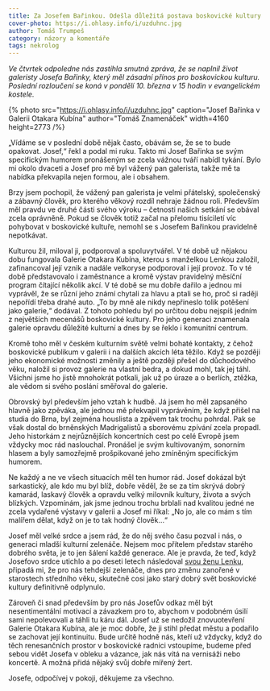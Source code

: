 ```yaml
---
title: Za Josefem Bařinkou. Odešla důležitá postava boskovické kultury
cover-photo: https://i.ohlasy.info/i/uzduhnc.jpg
author: Tomáš Trumpeš
category: názory a komentáře
tags: nekrolog
---
```


*Ve čtvrtek odpoledne nás zastihla smutná zpráva, že se naplnil život galeristy Josefa Bařinky, který měl zásadní přínos pro boskovickou kulturu. Poslední rozloučení se koná v pondělí 10. března v 15 hodin v evangelickém kostele.*

{% photo src="https://i.ohlasy.info/i/uzduhnc.jpg" caption="Josef Bařinka v Galerii Otakara Kubína" author="Tomáš Znamenáček" width=4160 height=2773 /%}

„Vídáme se v poslední době nějak často, obávám se, že se to bude opakovat. Josef,“ řekl a podal mi ruku. Takto mi Josef Bařinka se svým specifickým humorem pronášeným se zcela vážnou tváří nabídl tykání. Bylo mi okolo dvaceti a Josef pro mě byl vážený pan galerista, takže mě ta nabídka překvapila nejen formou, ale i obsahem.

Brzy jsem pochopil, že vážený pan galerista je velmi přátelský, společenský a zábavný člověk, pro kterého věkový rozdíl nehraje žádnou roli. Především měl pravdu ve druhé části svého výroku – četnosti našich setkání se obával zcela oprávněně. Pokud se člověk totiž začal na přelomu tisíciletí víc pohybovat v boskovické kultuře, nemohl se s Josefem Bařinkou pravidelně nepotkávat.

Kulturou žil, miloval ji, podporoval a spoluvytvářel. V té době už nějakou dobu fungovala Galerie Otakara Kubína, kterou s manželkou Lenkou založil, zafinancoval její vznik a nadále velkoryse podporoval i její provoz. To v té době představovalo i zaměstnance a kromě výstav pravidelný měsíční program čítající několik akcí. V té době se mu dobře dařilo a jednou mi vyprávěl, že se různí jeho známí chytali za hlavu a ptali se ho, proč si raději nepořídí třeba drahé auto. „To by mně ale nikdy nepřineslo tolik potěšení jako galerie,“ dodával. Z tohoto pohledu byl po určitou dobu nejspíš jedním z největších mecenášů boskovické kultury. Pro jeho generaci znamenala galerie opravdu důležité kulturní a dnes by se řeklo i komunitní centrum.

Kromě toho měl v českém kulturním světě velmi bohaté kontakty, z čehož boskovické publikum v galerii i na dalších akcích léta těžilo. Když se později jeho ekonomické možnosti změnily a ještě později přešel do důchodového věku, naložil si provoz galerie na vlastní bedra, a dokud mohl, tak jej táhl. Všichni jsme ho jistě mnohokrát potkali, jak už po úraze a o berlích, ztěžka, ale vědom si svého poslání směřoval do galerie.

Obrovský byl především jeho vztah k hudbě. Já jsem ho měl zapsaného hlavně jako zpěváka, ale jednou mě překvapil vyprávěním, že když přišel na studia do Brna, byl zejména houslista a zpěvem tak trochu pohrdal. Pak se však dostal do brněnských Madrigalistů a sborovému zpívání zcela propadl. Jeho historkám z nejrůznějších koncertních cest po celé Evropě jsem vždycky moc rád naslouchal. Pronášel je svým kultivovaným, sonorním hlasem a byly samozřejmě prošpikované jeho zmíněným specifickým humorem.

Ne každý a ne ve všech situacích měl ten humor rád. Josef dokázal být sarkastický, ale kdo mu byl blíž, dobře věděl, že se za tím skrývá dobrý kamarád, laskavý člověk a opravdu velký milovník kultury, života a svých blízkých. Vzpomínám, jak jsme jednou trochu brblali nad kvalitou jedné ne zcela vydařené výstavy v galerii a Josef mi říkal: „No jo, ale co mám s tím malířem dělat, když on je to tak hodný člověk…“

Josef měl velké srdce a jsem rád, že do něj svého času pozval i nás, o generaci mladší kulturní zelenáče. Nejsem moc přítelem představ starého dobrého světa, je to jen šálení každé generace. Ale je pravda, že teď, když Josefovo srdce utichlo a po deseti letech následoval [svou ženu Lenku](https://ohlasy.info/clanky/2015/12/lenka-odesla.html), připadá mi, že pro nás tehdejší zelenáče, dnes pro změnu zanořené v starostech středního věku, skutečně cosi jako starý dobrý svět boskovické kultury definitivně odplynulo.

Zároveň či snad především by pro nás Josefův odkaz měl být nesentimentální motivací a závazkem pro to, abychom v podobném úsilí sami nepolevovali a táhli tu káru dál. Josef už se nedožil znovuotevření Galerie Otakara Kubína, ale je moc dobře, že ji stihl předat městu a podařilo se zachovat její kontinuitu. Bude určitě hodně nás, kteří už vždycky, když do těch renesančních prostor v boskovické radnici vstoupíme, budeme před sebou vidět Josefa v obleku a vázance, jak nás vítá na vernisáži nebo koncertě. A možná přidá nějaký svůj dobře mířený žert.

Josefe, odpočívej v pokoji, děkujeme za všechno.
